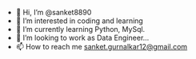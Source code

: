 - 👋 Hi, I’m @sanket8890
- 👀 I’m interested in coding and learning
- 🌱 I’m currently learning Python, MySql.
- 💞️ I’m looking to work as Data Engineer...
- 📫 How to reach me sanket.gurnalkar12@gmail.com

<!---
sanket8890/sanket8890 is a ✨ special ✨ repository because its `README.md` (this file) appears on your GitHub profile.
You can click the Preview link to take a look at your changes.
--->
